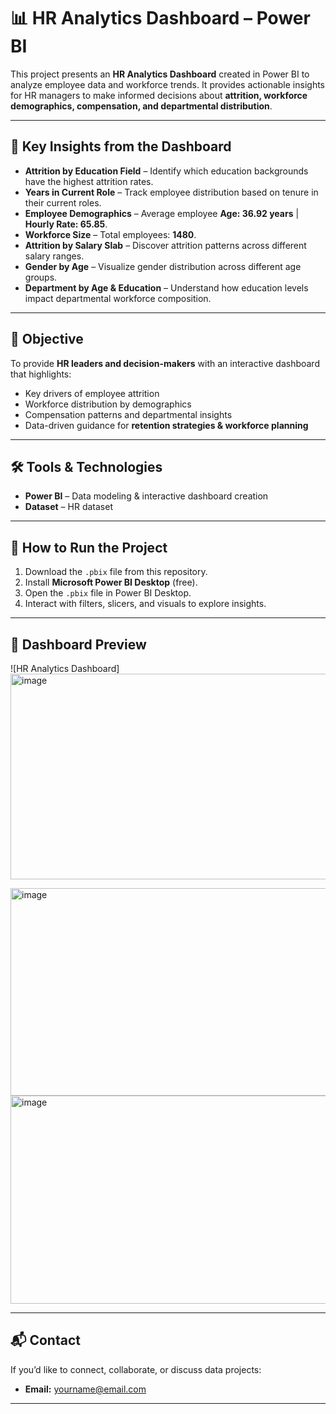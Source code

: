 

# 📊 HR Analytics Dashboard – Power BI

This project presents an **HR Analytics Dashboard** created in Power BI to analyze employee data and workforce trends. It provides actionable insights for HR managers to make informed decisions about **attrition, workforce demographics, compensation, and departmental distribution**.

---

## 🔑 Key Insights from the Dashboard

* **Attrition by Education Field** – Identify which education backgrounds have the highest attrition rates.
* **Years in Current Role** – Track employee distribution based on tenure in their current roles.
* **Employee Demographics** – Average employee **Age: 36.92 years** | **Hourly Rate: 65.85**.
* **Workforce Size** – Total employees: **1480**.
* **Attrition by Salary Slab** – Discover attrition patterns across different salary ranges.
* **Gender by Age** – Visualize gender distribution across different age groups.
* **Department by Age & Education** – Understand how education levels impact departmental workforce composition.

---

## 🎯 Objective

To provide **HR leaders and decision-makers** with an interactive dashboard that highlights:

* Key drivers of employee attrition
* Workforce distribution by demographics
* Compensation patterns and departmental insights
* Data-driven guidance for **retention strategies & workforce planning**

---

## 🛠️ Tools & Technologies

* **Power BI** – Data modeling & interactive dashboard creation
* **Dataset** – HR dataset 

---

## 🚀 How to Run the Project

1. Download the `.pbix` file from this repository.
2. Install **Microsoft Power BI Desktop** (free).
3. Open the `.pbix` file in Power BI Desktop.
4. Interact with filters, slicers, and visuals to explore insights.

---

## 📸 Dashboard Preview

![HR Analytics Dashboard]
<img width="584" height="329" alt="image" src="https://github.com/user-attachments/assets/dbdcf19d-1eb3-4186-87e8-1cd072ce8600" />


<img width="590" height="332" alt="image" src="https://github.com/user-attachments/assets/cb38e8e1-f4e2-4515-aa06-655a62414810" />

<img width="587" height="333" alt="image" src="https://github.com/user-attachments/assets/179d2048-3daf-4a17-911f-9ddc263f08fd" />


---

## 📬 Contact

If you’d like to connect, collaborate, or discuss data projects:

* **Email:** [yourname@email.com](mailto:siddiquianamta974@email.com)

---


